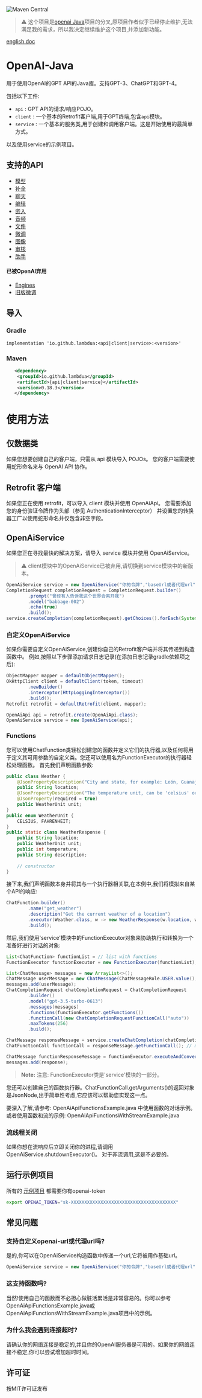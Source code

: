 ![Maven Central](https://img.shields.io/maven-central/v/io.github.lambdua/service?color=blue)

> ⚠️ 这个项目是[openai Java](https://github.com/TheoKanning/openai-java)项目的分叉,原项目作者似乎已经停止维护,无法满足我的需求，所以我决定继续维护这个项目,并添加新功能。

[english doc](README-EN.md)
# OpenAI-Java
用于使用OpenAI的GPT API的Java库。支持GPT-3、ChatGPT和GPT-4。

包括以下工件:
- `api` : GPT API的请求/响应POJO。
- `client` : 一个基本的Retrofit客户端,用于GPT终端,包含`api`模块。
- `service` : 一个基本的服务类,用于创建和调用客户端。这是开始使用的最简单方式。

以及使用service的示例项目。

## 支持的API
- [模型](https://platform.openai.com/docs/api-reference/models)
- [补全](https://platform.openai.com/docs/api-reference/completions)
- [聊天](https://platform.openai.com/docs/api-reference/chat/create)
- [编辑](https://platform.openai.com/docs/api-reference/edits)
- [嵌入](https://platform.openai.com/docs/api-reference/embeddings)
- [音频](https://platform.openai.com/docs/api-reference/audio)
- [文件](https://platform.openai.com/docs/api-reference/files)
- [微调](https://platform.openai.com/docs/api-reference/fine-tuning)
- [图像](https://platform.openai.com/docs/api-reference/images)
- [审核](https://platform.openai.com/docs/api-reference/moderations)
- [助手](https://platform.openai.com/docs/api-reference/assistants)

#### 已被OpenAI弃用
- [Engines](https://platform.openai.com/docs/api-reference/engines)
- [旧版微调](https://platform.openai.com/docs/guides/legacy-fine-tuning)

## 导入

### Gradle
`implementation 'io.github.lambdua:<api|client|service>:<version>'`

### Maven
```xml
   <dependency>
    <groupId>io.github.lambdua</groupId>
    <artifactId>{api|client|service}</artifactId>
    <version>0.18.3</version>       
   </dependency>
```

# 使用方法
## 仅数据类
如果您想要创建自己的客户端，只需从 api 模块导入 POJOs。
您的客户端需要使用蛇形命名来与 OpenAI API 协作。

## Retrofit 客户端
如果您正在使用 retrofit，可以导入 client 模块并使用 OpenAiApi。
您需要添加您的身份验证令牌作为头部（参见 AuthenticationInterceptor）
并设置您的转换器工厂以使用蛇形命名并仅包含非空字段。

## OpenAiService
如果您正在寻找最快的解决方案，请导入 service 模块并使用 OpenAiService。

> ⚠️ client模块中的OpenAiService已被弃用,请切换到service模块中的新版本。

```java
OpenAiService service = new OpenAiService("你的令牌","baseUrl或者代理url");
CompletionRequest completionRequest = CompletionRequest.builder()
        .prompt("曾经有人告诉我这个世界会离开我")
        .model("babbage-002")
        .echo(true)
        .build();
service.createCompletion(completionRequest).getChoices().forEach(System.out::println);
```

### 自定义OpenAiService
如果你需要自定义OpenAiService,创建你自己的Retrofit客户端并将其传递到构造函数中。
例如,按照以下步骤添加请求日志记录(在添加日志记录gradle依赖项之后):

```java
ObjectMapper mapper = defaultObjectMapper();
OkHttpClient client = defaultClient(token, timeout)
        .newBuilder()
        .interceptor(HttpLoggingInterceptor())
        .build();
Retrofit retrofit = defaultRetrofit(client, mapper);

OpenAiApi api = retrofit.create(OpenAiApi.class);
OpenAiService service = new OpenAiService(api);

```
### Functions
您可以使用ChatFunction类轻松创建您的函数并定义它们的执行器,以及任何将用于定义其可用参数的自定义类。您还可以使用名为FunctionExecutor的执行器轻松处理函数。
首先我们声明函数参数:
```java
public class Weather {
    @JsonPropertyDescription("City and state, for example: León, Guanajuato")
    public String location;
    @JsonPropertyDescription("The temperature unit, can be 'celsius' or 'fahrenheit'")
    @JsonProperty(required = true)
    public WeatherUnit unit;
}
public enum WeatherUnit {
    CELSIUS, FAHRENHEIT;
}
public static class WeatherResponse {
    public String location;
    public WeatherUnit unit;
    public int temperature;
    public String description;
    
    // constructor
}
```

接下来,我们声明函数本身并将其与一个执行器相关联,在本例中,我们将模拟来自某个API的响应:
```java
ChatFunction.builder()
        .name("get_weather")
        .description("Get the current weather of a location")
        .executor(Weather.class, w -> new WeatherResponse(w.location, w.unit, new Random().nextInt(50), "sunny"))
        .build();
```

然后,我们使用'service'模块中的FunctionExecutor对象来协助执行和转换为一个准备好进行对话的对象:
```java
List<ChatFunction> functionList = // list with functions
FunctionExecutor functionExecutor = new FunctionExecutor(functionList);

List<ChatMessage> messages = new ArrayList<>();
ChatMessage userMessage = new ChatMessage(ChatMessageRole.USER.value(), "Tell me the weather in Barcelona.");
messages.add(userMessage);
ChatCompletionRequest chatCompletionRequest = ChatCompletionRequest
        .builder()
        .model("gpt-3.5-turbo-0613")
        .messages(messages)
        .functions(functionExecutor.getFunctions())
        .functionCall(new ChatCompletionRequestFunctionCall("auto"))
        .maxTokens(256)
        .build();

ChatMessage responseMessage = service.createChatCompletion(chatCompletionRequest).getChoices().get(0).getMessage();
ChatFunctionCall functionCall = responseMessage.getFunctionCall(); // might be null, but in this case it is certainly a call to our 'get_weather' function.

ChatMessage functionResponseMessage = functionExecutor.executeAndConvertToMessageHandlingExceptions(functionCall);
messages.add(response);
```
> **Note:** 注意: FunctionExecutor类是'service'模块的一部分。

您还可以创建自己的函数执行器。ChatFunctionCall.getArguments()的返回对象是JsonNode,出于简单性考虑,它应该可以帮助您实现这一点。

要深入了解,请参考: OpenAiApiFunctionsExample.java 中使用函数的对话示例。 或者使用函数和流的示例: OpenAiApiFunctionsWithStreamExample.java

### 流线程关闭
如果你想在流响应后立即关闭你的进程,请调用OpenAiService.shutdownExecutor()。
对于非流调用,这是不必要的。


## 运行示例项目
所有的 [示例项目](example/src/main/java/example/OpenAiApiExample.java) 都需要你有openai-token
```bash
export OPENAI_TOKEN="sk-XXXXXXXXXXXXXXXXXXXXXXXXXXXXXXXXXXXXXXX"
```

## 常见问题
### 支持自定义openai-url或代理url吗?
是的,你可以在OpenAiService构造函数中传递一个url,它将被用作基础url。
```java
OpenAiService service = new OpenAiService("你的令牌","baseUrl或者代理url");
```

### 这支持函数吗?
当然!使用自己的函数而不必担心做脏活累活是非常容易的。你可以参考OpenAiApiFunctionsExample.java或OpenAiApiFunctionsWithStreamExample.java项目中的示例。

### 为什么我会遇到连接超时?
请确认你的网络连接是稳定的,并且你的OpenAI服务器是可用的。如果你的网络连接不稳定,你可以尝试增加超时时间。

## 许可证
按MIT许可证发布




